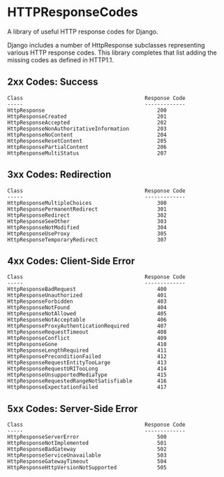 HTTPResponseCodes
=================

A library of useful HTTP response codes for Django.

Django includes a number of HttpResponse subclasses representing various HTTP response codes. This library completes that list adding the missing codes as defined in HTTP1.1.


2xx Codes: Success
------------------

    Class                                       Response Code
    -----                                       -------------
    HttpResponse                                    200
    HttpResponseCreated                             201
    HttpResponseAccepted                            202
    HttpResponseNonAuthoritativeInformation         203
    HttpResponseNoContent                           204
    HttpResponseResetContent                        205
    HttpResponsePartialContent                      206
    HttpResponseMultiStatus                         207


3xx Codes: Redirection
----------------------

    Class                                       Response Code
    -----                                       -------------
    HttpResponseMultipleChoices                     300
    HttpResponsePermanentRedirect                   301
    HttpResponseRedirect                            302
    HttpResponseSeeOther                            303
    HttpResponseNotModified                         304
    HttpResponseUseProxy                            305
    HttpResponseTemporaryRedirect                   307


4xx Codes: Client-Side Error
----------------------------

    Class                                       Response Code
    -----                                       -------------
    HttpResponseBadRequest                          400
    HttpResponseUnauthorized                        401
    HttpResponseForbidden                           403
    HttpResponseNotFound                            404
    HttpResponseNotAllowed                          405
    HttpResponseNotAcceptable                       406
    HttpResponseProxyAuthenticationRequired         407
    HttpResponseRequestTimeout                      408
    HttpResponseConflict                            409
    HttpResponseGone                                410
    HttpResponseLengthRequired                      411
    HttpResponsePreconditionFailed                  412
    HttpResponseRequestEntityTooLarge               413
    HttpResponseRequestURITooLong                   414
    HttpResponseUnsupportedMediaType                415
    HttpResponseRequestedRangeNotSatisfiable        416
    HttpResponseExpectationFailed                   417


5xx Codes: Server-Side Error
----------------------------

    Class                                       Response Code
    -----                                       -------------
    HttpResponseServerError                         500
    HttpResponseNotImplemented                      501
    HttpResponseBadGateway                          502
    HttpResponseServiceUnavailable                  503
    HttpResponseGatewayTimeout                      504
    HttpResponseHttpVersionNotSupported             505
